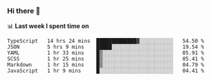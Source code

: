 ### Hi there 👋

<!--
**DBvc/DBvc** is a ✨ _special_ ✨ repository because its `README.md` (this file) appears on your GitHub profile.

Here are some ideas to get you started:

- 🔭 I’m currently working on ...
- 🌱 I’m currently learning ...
- 👯 I’m looking to collaborate on ...
- 🤔 I’m looking for help with ...
- 💬 Ask me about ...
- 📫 How to reach me: ...
- 😄 Pronouns: ...
- ⚡ Fun fact: ...
-->

📊 **Last week I spent time on**
<!--START_SECTION:waka-->

```text
TypeScript   14 hrs 24 mins  █████████████▓░░░░░░░░░░░   54.50 %
JSON         5 hrs 9 mins    █████░░░░░░░░░░░░░░░░░░░░   19.54 %
YAML         1 hr 33 mins    █▒░░░░░░░░░░░░░░░░░░░░░░░   05.91 %
SCSS         1 hr 25 mins    █▒░░░░░░░░░░░░░░░░░░░░░░░   05.41 %
Markdown     1 hr 15 mins    █▒░░░░░░░░░░░░░░░░░░░░░░░   04.79 %
JavaScript   1 hr 9 mins     █░░░░░░░░░░░░░░░░░░░░░░░░   04.41 %
```

<!--END_SECTION:waka-->
